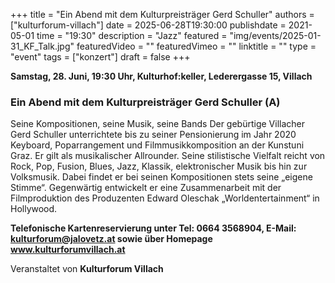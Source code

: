 +++
title = "Ein Abend mit dem Kulturpreisträger Gerd Schuller"
authors = ["kulturforum-villach"]
date = 2025-06-28T19:30:00
publishdate = 2021-05-01
time = "19:30"
description = "Jazz"
featured = "img/events/2025-01-31_KF_Talk.jpg"
featuredVideo = ""
featuredVimeo = ""
linktitle = ""
type = "event"
tags = ["konzert"]
draft = false
+++

**Samstag, 28. Juni, 19:30 Uhr, Kulturhof:keller, Lederergasse 15, Villach**

### Ein Abend mit dem Kulturpreisträger Gerd Schuller \(A\)

Seine Kompositionen, seine Musik, seine Bands
Der gebürtige Villacher Gerd Schuller unterrichtete bis zu seiner Pensionierung im Jahr 2020 Keyboard, Poparrangement und Filmmusikkomposition an der Kunstuni Graz. Er gilt als musikalischer Allrounder. Seine stilistische Vielfalt reicht von Rock, Pop, Fusion, Blues, Jazz, Klassik, elektronischer Musik bis hin zur Volksmusik. Dabei findet er bei seinen Kompositionen stets seine „eigene Stimme“. Gegenwärtig entwickelt er eine Zusammenarbeit mit der Filmproduktion des Produzenten Edward Oleschak „Worldentertainment“ in Hollywood.

**Telefonische Kartenreservierung unter Tel: 0664 3568904, E-Mail: kulturforum@jalovetz.at sowie über Homepage www.kulturforumvillach.at**

Veranstaltet von **Kulturforum Villach**
